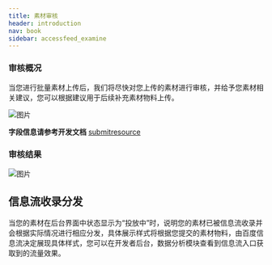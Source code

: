 ```yaml
---
title: 素材审核
header: introduction
nav: book
sidebar: accessfeed_examine
---
```

 

 

### 审核概况

当您进行批量素材上传后，我们将尽快对您上传的素材进行审核，并给予您素材相关建议，您可以根据建议用于后续补充素材物料上传。



![图片](../../img/introduction/auditing/图13.png) 

**字段信息请参考开发文档** [submitresource](https://smartprogram.baidu.com/docs/develop/serverapi/open_feed/#submitresource/)

 

### 审核结果



![图片](../../img/introduction/auditing/图14.png) 

 

## **信息流收录分发**

当您的素材在后台界面中状态显示为“投放中”时，说明您的素材已被信息流收录并会根据实际情况进行相应分发，具体展示样式将根据您提交的素材物料，由百度信息流决定展现具体样式，您可以在开发者后台，数据分析模块查看到信息流入口获取到的流量效果。

 